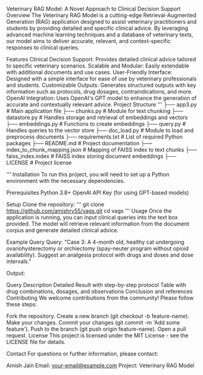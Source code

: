 Veterinary RAG Model: A Novel Approach to Clinical Decision Support
Overview
The Veterinary RAG Model is a cutting-edge Retrieval-Augmented Generation (RAG) application designed to assist veterinary practitioners and students by providing detailed and specific clinical advice. By leveraging advanced machine learning techniques and a database of veterinary texts, our model aims to deliver accurate, relevant, and context-specific responses to clinical queries.

Features
Clinical Decision Support: Provides detailed clinical advice tailored to specific veterinary scenarios.
Scalable and Modular: Easily extendable with additional documents and use cases.
User-Friendly Interface: Designed with a simple interface for ease of use by veterinary professionals and students.
Customizable Outputs: Generates structured outputs with key information such as protocols, drug dosages, contraindications, and more.
OpenAI Integration: Uses OpenAI's GPT model to enhance the generation of accurate and contextually relevant advice.
Project Structure
'''
├── app3.py                   # Main application file
├── chunks.py                 # Module for text chunking
├── datastore.py              # Handles storage and retrieval of embeddings and vectors
├── embeddings.py             # Functions to create embeddings
├── query.py                  # Handles queries to the vector store
├── doc_load.py               # Module to load and preprocess documents
├── requirements.txt          # List of required Python packages
├── README.md                 # Project documentation
├── index_to_chunk_mapping.json  # Mapping of FAISS index to text chunks
├── faiss_index.index         # FAISS index storing document embeddings
├── LICENSE                   # Project license

'''
Installation
To run this project, you will need to set up a Python environment with the necessary dependencies.

Prerequisites
Python 3.8+
OpenAI API Key (for using GPT-based models)

Setup
Clone the repository:
'''
git clone https://github.com/amishrv55/vags.git
cd vags
'''
Usage
Once the application is running, you can input clinical queries into the text box provided. The model will retrieve relevant information from the document corpus and generate detailed clinical advice.

Example Query
Query: "Case 3: A 4-month old, healthy cat undergoing ovariohysterectomy or orchiectomy (spay-neuter program without opioid availability). Suggest an analgesia protocol with drugs and doses and dose intervals."

Output:

Query Description
Detailed Result with step-by-step protocol
Table with drug combinations, dosages, and observations
Conclusion and references
Contributing
We welcome contributions from the community! Please follow these steps:

Fork the repository.
Create a new branch (git checkout -b feature-name).
Make your changes.
Commit your changes (git commit -m 'Add some feature').
Push to the branch (git push origin feature-name).
Open a pull request.
License
This project is licensed under the MIT License - see the LICENSE file for details.

Contact
For questions or further information, please contact:

Amish Jain
Email: your-email@example.com
Project: Veterinary RAG Model